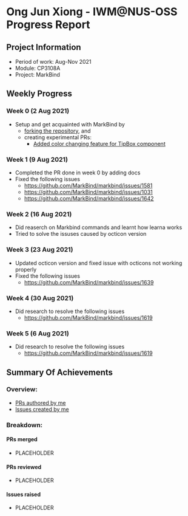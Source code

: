 # Ong Jun Xiong - IWM@NUS-OSS Progress Report

## Project Information

- Period of work: Aug-Nov 2021
- Module: CP3108A
- Project: MarkBind

## Weekly Progress

### Week 0 (2 Aug 2021)

- Setup and get acquainted with MarkBind by
  - [forking the repository](https://github.com/tlylt/markbind), and
  - creating experimental PRs:
    - [Added color changing feature for TipBox component](https://github.com/ong6/markbind/pull/1)

### Week 1 (9 Aug 2021)

- Completed the PR done in week 0 by adding docs
- Fixed the following issues
  - https://github.com/MarkBind/markbind/issues/1581
  - https://github.com/MarkBind/markbind/issues/1031
  - https://github.com/MarkBind/markbind/issues/1642
  
### Week 2 (16 Aug 2021)

- Did reaserch on Markbind commands and learnt how learna works
- Tried to solve the issuses caused by octicon version

### Week 3 (23 Aug 2021)

- Updated octicon version and fixed issue with octicons not working properly
- Fixed the following issues
  - https://github.com/MarkBind/markbind/issues/1639

### Week 4 (30 Aug 2021)

- Did research to resolve the following issues
  - https://github.com/MarkBind/markbind/issues/1619

### Week 5 (6 Aug 2021)

- Did research to resolve the following issues
  - https://github.com/MarkBind/markbind/issues/1619


## Summary Of Achievements


### Overview:

- [PRs authored by me](https://github.com/MarkBind/markbind/pulls/ong6)
- [Issues created by me](https://github.com/MarkBind/markbind/issues/created_by/ong6)

### Breakdown:

#### PRs merged

- PLACEHOLDER

#### PRs reviewed

- PLACEHOLDER

#### Issues raised

- PLACEHOLDER
